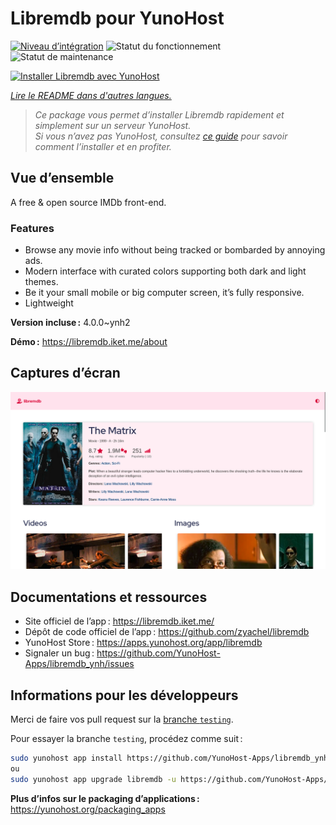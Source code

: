 <!--
Nota bene : ce README est automatiquement généré par <https://github.com/YunoHost/apps/tree/master/tools/readme_generator>
Il NE doit PAS être modifié à la main.
-->

# Libremdb pour YunoHost

[![Niveau d’intégration](https://dash.yunohost.org/integration/libremdb.svg)](https://ci-apps.yunohost.org/ci/apps/libremdb/) ![Statut du fonctionnement](https://ci-apps.yunohost.org/ci/badges/libremdb.status.svg) ![Statut de maintenance](https://ci-apps.yunohost.org/ci/badges/libremdb.maintain.svg)

[![Installer Libremdb avec YunoHost](https://install-app.yunohost.org/install-with-yunohost.svg)](https://install-app.yunohost.org/?app=libremdb)

*[Lire le README dans d'autres langues.](./ALL_README.md)*

> *Ce package vous permet d’installer Libremdb rapidement et simplement sur un serveur YunoHost.*  
> *Si vous n’avez pas YunoHost, consultez [ce guide](https://yunohost.org/install) pour savoir comment l’installer et en profiter.*

## Vue d’ensemble

A free & open source IMDb front-end.

### Features

- Browse any movie info without being tracked or bombarded by annoying ads.
- Modern interface with curated colors supporting both dark and light themes.
- Be it your small mobile or big computer screen, it’s fully responsive.
- Lightweight



**Version incluse :** 4.0.0~ynh2

**Démo :** <https://libremdb.iket.me/about>

## Captures d’écran

![Capture d’écran de Libremdb](./doc/screenshots/screenshot.png)

## Documentations et ressources

- Site officiel de l’app : <https://libremdb.iket.me/>
- Dépôt de code officiel de l’app : <https://github.com/zyachel/libremdb>
- YunoHost Store : <https://apps.yunohost.org/app/libremdb>
- Signaler un bug : <https://github.com/YunoHost-Apps/libremdb_ynh/issues>

## Informations pour les développeurs

Merci de faire vos pull request sur la [branche `testing`](https://github.com/YunoHost-Apps/libremdb_ynh/tree/testing).

Pour essayer la branche `testing`, procédez comme suit :

```bash
sudo yunohost app install https://github.com/YunoHost-Apps/libremdb_ynh/tree/testing --debug
ou
sudo yunohost app upgrade libremdb -u https://github.com/YunoHost-Apps/libremdb_ynh/tree/testing --debug
```

**Plus d’infos sur le packaging d’applications :** <https://yunohost.org/packaging_apps>
